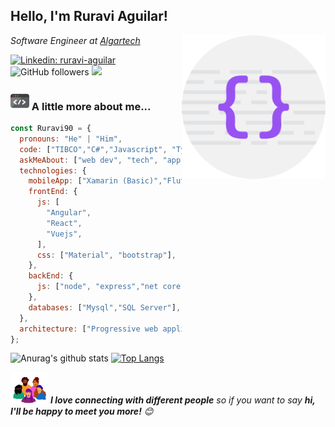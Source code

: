 <h2>Hello, I'm Ruravi Aguilar!</h2>
<img align='right' src="https://raw.githubusercontent.com/Ruravi90/Ruravi90/main/codejs.gif" width="230">
<p>
  <em>Software Engineer at <a href="https://algartech.com/en/">Algartech</a></em>
</p>

[![Linkedin: ruravi-aguilar](https://img.shields.io/badge/-Ruravi%20Aguilar-blue?style=flat-square&logo=Linkedin&logoColor=white&link=https://www.linkedin.com/in/ruravi-aguilar/)](https://www.linkedin.com/in/ruravi-aguilar/)
![GitHub followers](https://img.shields.io/github/followers/Ruravi90?label=Follow&style=social)
![](https://visitor-badge.laobi.icu/badge?page_id=Ruravi90)

### <img src="https://raw.githubusercontent.com/Ruravi90/Ruravi90/main/consola.gif" width="30"> A little more about me...

```javascript
const Ruravi90 = {
  pronouns: "He" | "Him",
  code: ["TIBCO","C#","Javascript", "Typescript", "JAVA (Basic)", "Python (Basic)"],
  askMeAbout: ["web dev", "tech", "app dev"],
  technologies: {
    mobileApp: ["Xamarin (Basic)","Flutter (Basic)"],
    frontEnd: {
      js: [
        "Angular",
        "React",
        "Vuejs",
      ],
      css: ["Material", "bootstrap"],
    },
    backEnd: {
      js: ["node", "express","net core"],
    },
    databases: ["Mysql","SQL Server"],
  },
  architecture: ["Progressive web applications", "Single page applications"],
};
```

<!-- GitHub Readme Stats -->

![Anurag's github stats](https://github-readme-stats.vercel.app/api?username=Ruravi90&count_private=true&show_icons=true&hide=contribs)
[![Top Langs](https://github-readme-stats.vercel.app/api/top-langs/?username=Ruravi90&layout=compact&hide=c%2B%2B)](https://github.com/Ruravi90/github-readme-stats)

<img src="https://raw.githubusercontent.com/ikismail/ikismail/master/connections.gif" width="60"> <em><b>I love connecting with different people</b> so if you want to say <b>hi, I'll be happy to meet you more!</b> 😊</em>

## <!-- // GitHub Readme Stats -->

<!-- Code Time

### 🐲 Your weekly language rankings

               javascript : ▮▮▮▮▮▮ 26.7%
                     html : ▮▮▮▮▮ 20.0%
                plaintext : ▮▮▮▮▮ 20.0%
               typescript : ▮▮▮▮▮ 20.0%
                     scss : ▮▮ 6.7%
                     json : ▮▮ 6.7%

End Code Time -->
